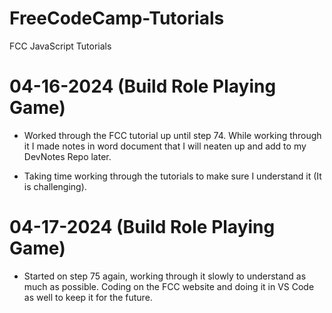 # FreeCodeCamp-Tutorials
 FCC JavaScript Tutorials

 # 04-16-2024 (Build Role Playing Game)

 * Worked through the FCC tutorial up until step 74. While working through it I made notes in word document that I will neaten up and add to my DevNotes Repo later.
 
 * Taking time working through the tutorials to make sure I understand it (It is challenging).

 # 04-17-2024 (Build Role Playing Game)

 * Started on step 75 again, working through it slowly to understand as much as possible. Coding on the FCC website and doing it in VS Code as well to keep it for the future.
